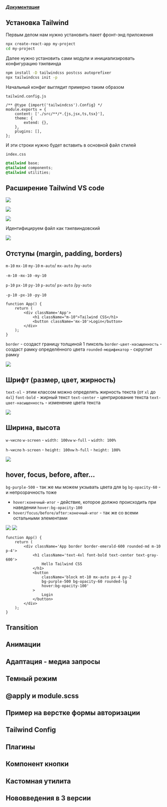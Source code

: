 ##### [Документация](https://tailwindcss.com/docs/installation)

## Установка Tailwind 

Первым делом нам нужно установить пакет фронт-энд приложения 

```bash
npx create-react-app my-project
cd my-project
```

Далее нужно установить сами модули и инициализировать конфигурацию тэилвинда

```bash
npm install -D tailwindcss postcss autoprefixer
npx tailwindcss init -p
```

Начальный конфиг выглядит примерно таким образом

`tailwind.config.js`
```JS
/** @type {import('tailwindcss').Config} */
module.exports = {
	content: ['./src/**/*.{js,jsx,ts,tsx}'],
	theme: {
		extend: {},
	},
	plugins: [],
};
```

И эти строки нужно будет вставить в основной файл стилей

`index.css`
```SCSS
@tailwind base;
@tailwind components;
@tailwind utilities;
```

## Расширение Tailwind VS code 



![](_png/Pasted%20image%2020221215191401.png)


![](_png/Pasted%20image%2020221215191329.png)


![](_png/Pasted%20image%2020221215191650.png)

Идентифицируем файл как тэилвиндовский

![](_png/Pasted%20image%2020221215192327.png)


## Отступы (margin, padding, borders) 


`m-10`
`mx-10`
`my-10`
`m-auto`/ `mx-auto` /`my-auto` 

`-m-10`
`-mx-10`
`-my-10`

`p-10`
`px-10`
`py-10`
`p-auto`/ `px-auto` /`py-auto` 

`-p-10`
`-px-10`
`-py-10`

```JSX
function App() {
	return (
		<div className='App'>
			<h1 className="m-10">Tailwind CSS</h1>
			<button className='mx-10'>Login</button>
		</div>
	);
}
```

`border` - создаст границу толщиной 1 пиксель
`border-цвет-насыщенность` - создаст рамку определённого цвета
`rounded-модификатор` - скруглит рамку

![](_png/Pasted%20image%2020221215193015.png)



## Шрифт (размер, цвет, жирность) 


`text-xl` - этим классом можно определять жирность текста (от `xl` до `4xl`)
`font-bold` - жирный текст
`text-center` - центрирование текста
`text-цвет-насыщенность` - изменение цвета текста

![](_png/Pasted%20image%2020221215193604.png)





## Ширина, высота 

`w-число`
`w-screen` - `width: 100vw`
`w-full` - `width: 100%`

`h-число`
`h-screen` - `height: 100vw`
`h-full` - `height: 100%`

![](_png/Pasted%20image%2020221215195516.png)

## hover, focus, before, after... 

`bg-purple-500` - так же мы можем укзывать цвета для `bg`
`bg-opacity-60` - и непрозрачность тоже

- `hover:конечный-итог` - действие, которое должно происходить при наведении
`hover:bg-opacity-100`
- `hover/focus/before/after:конечный-итог` - так же со всеми остальными элементами

![](_png/Pasted%20image%2020221215195830.png)
![](_png/Pasted%20image%2020221215195831.png)

```JSX
function App() {
	return (
		<div className='App border border-emerald-600 rounded-md m-10 p-4'>
			<h1 className='text-4xl font-bold text-center text-gray-600'>
				Hello Tailwind CSS
			</h1>
			<button 
				className='block mt-10 mx-auto px-4 py-2 
				bg-purple-500 bg-opacity-60 rounded-lg 
				hover:bg-opacity-100'
			>
				Login
			</button>
		</div>
	);
}
```


## Transition 








## Анимации 








## Адаптация - медиа запросы








## Темный режим 








## @apply и module.scss 








## Пример на верстке формы авторизации 








## Tailwind Config 








## Плагины 








## Компонент кнопки 








## Кастомная утилита








## Нововведения в 3 версии







